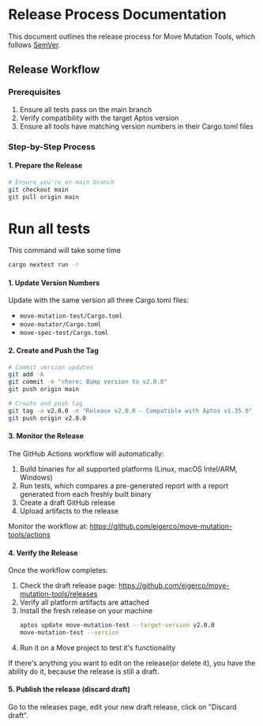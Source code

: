 # Release Process Documentation

This document outlines the release process for Move Mutation Tools, which follows [SemVer](https://semver.org/).

## Release Workflow

### Prerequisites

1. Ensure all tests pass on the main branch
2. Verify compatibility with the target Aptos version
3. Ensure all tools have matching version numbers in their Cargo.toml files

### Step-by-Step Process

#### 1. Prepare the Release

```bash
# Ensure you're on main branch
git checkout main
git pull origin main
```

# Run all tests

This command will take some time

```bash
cargo nextest run -r
```

#### 1. Update Version Numbers

Update with the same version all three Cargo.toml files:
- `move-mutation-test/Cargo.toml`
- `move-mutator/Cargo.toml`
- `move-spec-test/Cargo.toml`

#### 2. Create and Push the Tag

```bash
# Commit version updates
git add -A
git commit -m "chore: Bump version to v2.0.0"
git push origin main

# Create and push tag
git tag -a v2.0.0 -m "Release v2.0.0 - Compatible with Aptos v1.35.0"
git push origin v2.0.0
```

#### 3. Monitor the Release

The GitHub Actions workflow will automatically:
1. Build binaries for all supported platforms (Linux, macOS Intel/ARM, Windows)
2. Run tests, which compares a pre-generated report with a report generated from each freshly built binary
3. Create a draft GitHub release
4. Upload artifacts to the release

Monitor the workflow at: https://github.com/eigerco/move-mutation-tools/actions

#### 4. Verify the Release

Once the workflow completes:
1. Check the draft release page: https://github.com/eigerco/move-mutation-tools/releases
2. Verify all platform artifacts are attached
3. Install the fresh release on your machine
   ```bash
   aptos update move-mutation-test --target-version v2.0.0
   move-mutation-test --version
   ```
4. Run it on a Move project to test it's functionality

If there's anything you want to edit on the release(or delete it), you have the ability do it, because the release is still a draft.

#### 5. Publish the release (discard draft)

Go to the releases page, edit your new draft release, click on "Discard draft".
